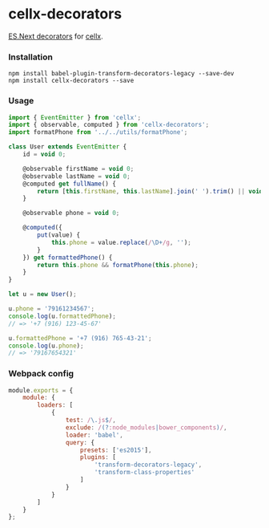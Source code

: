 cellx-decorators
================

[ES.Next decorators](https://github.com/wycats/javascript-decorators) for [cellx](https://github.com/Riim/cellx).

### Installation

```
npm install babel-plugin-transform-decorators-legacy --save-dev
npm install cellx-decorators --save
```

### Usage

```js
import { EventEmitter } from 'cellx';
import { observable, computed } from 'cellx-decorators';
import formatPhone from '../../utils/formatPhone';

class User extends EventEmitter {
    id = void 0;

    @observable firstName = void 0;
    @observable lastName = void 0;
    @computed get fullName() {
        return [this.firstName, this.lastName].join(' ').trim() || void 0;
    }

    @observable phone = void 0;

    @computed({
		put(value) {
			this.phone = value.replace(/\D+/g, '');
		}
	}) get formattedPhone() {
        return this.phone && formatPhone(this.phone);
    }
}

let u = new User();

u.phone = '79161234567';
console.log(u.formattedPhone);
// => '+7 (916) 123-45-67'

u.formattedPhone = '+7 (916) 765-43-21';
console.log(u.phone);
// => '79167654321'
```

### Webpack config

```js
module.exports = {
	module: {
		loaders: [
			{
				test: /\.js$/,
				exclude: /(?:node_modules|bower_components)/,
				loader: 'babel',
				query: {
					presets: ['es2015'],
					plugins: [
						'transform-decorators-legacy',
						'transform-class-properties'
					]
				}
			}
		]
	}
};

```
